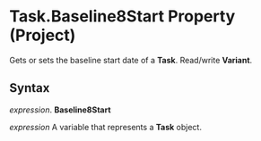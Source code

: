 
# Task.Baseline8Start Property (Project)

Gets or sets the baseline start date of a  **Task**. Read/write **Variant**.


## Syntax

 _expression_. **Baseline8Start**

 _expression_ A variable that represents a **Task** object.

